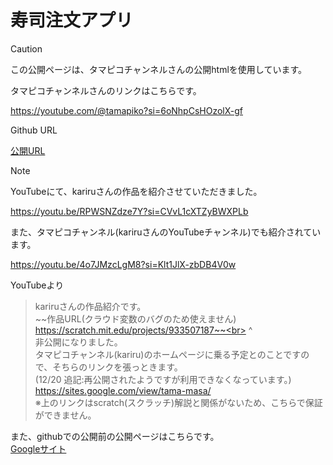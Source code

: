 # 寿司注文アプリ

> [!CAUTION]
> この公開ページは、タマピコチャンネルさんの公開htmlを使用しています。
> 
> タマピコチャンネルさんのリンクはこちらです。
> 
> https://youtube.com/@tamapiko?si=6oNhpCsHOzolX-gf

Github URL

[公開URL](https://scratch-kaisetu.github.io/scratch-susi/)  

> [!NOTE]
> YouTubeにて、kariruさんの作品を紹介させていただきました。
> 
> https://youtu.be/RPWSNZdze7Y?si=CVvL1cXTZyBWXPLb
> 
> また、タマピコチャンネル(kariruさんのYouTubeチャンネル)でも紹介されています。
> 
> https://youtu.be/4o7JMzcLgM8?si=Klt1JlX-zbDB4V0w

YouTubeより
> kariruさんの作品紹介です。<br>
> ~~作品URL(クラウド変数のバグのため使えません)<br>
> https://scratch.mit.edu/projects/933507187~~<br>
> ^<br>
> 非公開になりました。<br>
> タマピコチャンネル(kariru)のホームページに乗る予定とのことですので、そちらのリンクを張っときます。<br>
> (12/20 追記:再公開されたようですが利用できなくなっています。)<br>
> https://sites.google.com/view/tama-masa/<br>
> ※上のリンクはscratch(スクラッチ)解説と関係がないため、こちらで保証ができません。<br>

また、githubでの公開前の公開ページはこちらです。<br>
[Googleサイト](https://sites.google.com/view/kaisetuwebu/youtube%E3%81%AE%E3%83%81%E3%83%A3%E3%83%B3%E3%83%8D%E3%83%AB/scratch%E3%82%B9%E3%82%AF%E3%83%A9%E3%83%83%E3%83%81%E8%A7%A3%E8%AA%AC/%E4%BD%9C%E5%93%81%E7%B4%B9%E4%BB%8B/%E5%AF%BF%E5%8F%B8%E6%B3%A8%E6%96%87%E3%82%A2%E3%83%97%E3%83%AA-%E3%83%99%E3%83%BC%E3%82%BF%E7%89%88)

